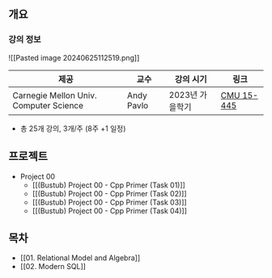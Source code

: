 ## 개요

### 강의 정보

![[Pasted image 20240625112519.png]]

| 제공                                     | 교수         | 강의 시기      | 링크                                                       |
| -------------------------------------- | ---------- | ---------- | -------------------------------------------------------- |
| Carnegie Mellon Univ. Computer Science | Andy Pavlo | 2023년 가을학기 | [CMU 15-445](https://15445.courses.cs.cmu.edu/fall2023/) |
- 총 25개 강의, 3개/주 (8주 +1 일정)

## 프로젝트

- Project 00
	- [[(Bustub) Project 00 - Cpp Primer (Task 01)]]
	- [[(Bustub) Project 00 - Cpp Primer (Task 02)]]
	- [[(Bustub) Project 00 - Cpp Primer (Task 03)]]
	- [[(Bustub) Project 00 - Cpp Primer (Task 04)]]

## 목차

- [[01. Relational Model and Algebra]]
- [[02. Modern SQL]]